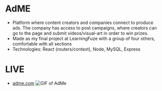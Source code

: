 # AdME

 - Platform where content creators and companies connect to produce ads. The company has access to post campaigns, where creators can go to the page and submit videos/visual-art in order to win prizes.
 - Made as my final project at LearningFuze with a group of four others, comfortable with all sections
 - Technologies: React (routers/context), Node, MySQL, Express
         
# LIVE
 - [adme.com](http://adme.sairafe.com)
 ![GIF of AdMe](/server/public/img/portfoliovidAdMe2.gif)
